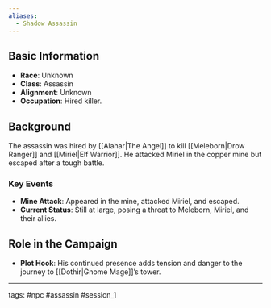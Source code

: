 ```yaml
---
aliases:
  - Shadow Assassin
---
```

## Basic Information
- **Race**: Unknown
- **Class**: Assassin
- **Alignment**: Unknown
- **Occupation**: Hired killer.

## Background
The assassin was hired by [[Alahar|The Angel]] to kill [[Meleborn|Drow Ranger]] and [[Miriel|Elf Warrior]]. He attacked Miriel in the copper mine but escaped after a tough battle.

### Key Events
- **Mine Attack**: Appeared in the mine, attacked Miriel, and escaped.
- **Current Status**: Still at large, posing a threat to Meleborn, Miriel, and their allies.

## Role in the Campaign
- **Plot Hook**: His continued presence adds tension and danger to the journey to [[Dothir|Gnome Mage]]’s tower.

---
tags: #npc #assassin #session_1